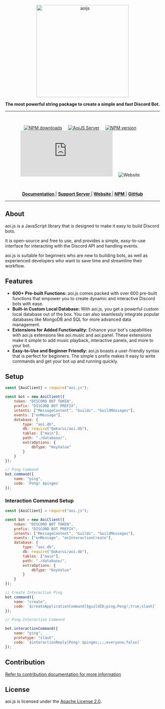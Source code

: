 <p align="center">
  <a href="https://aoi.js.org">
    <img width="300" src="https://github.com/aoijs/website/blob/master/assets/images/aoijs-banner.png?raw=true" alt="aoijs">
  </a>
</p>

<div align="center">
  <b>The most powerful string package to create a simple and fast Discord Bot.</b>
</div>

---

<br/>

<div align="center">

[![NPM downloads][download-image]][download-url] &nbsp; &nbsp;
[![AoiJS Server][aoijs-server]][aoijs-server-url] &nbsp; &nbsp;
[![NPM version][npm-image]][npm-url] &nbsp; &nbsp;
![License](https://img.shields.io/npm/l/aoi.js) &nbsp; &nbsp;
![Website](https://img.shields.io/website?url=https%3A%2F%2Faoi.js.org&label=aoi.js.org) &nbsp; &nbsp;

[npm-image]: https://img.shields.io/npm/v/aoi.js.svg?color=42cfff
[npm-url]: https://npmjs.org/package/aoi.js
[download-image]: https://img.shields.io/npm/dt/aoi.js.svg?color=3182b0
[download-url]: https://npmjs.org/package/aoi.js
[aoijs-server]: https://img.shields.io/discord/773352845738115102?color=5865F2&logo=discord&logoColor=white
[aoijs-server-url]: https://discord.gg/HMUfMXDQsV

  </div>

<br />

<div align = "center">

**[ Documentation ](https://aoi.js.org/docs/)** | **[ Support Server ](https://discord.gg/HMUfMXDQsV)** | **[ Website ](https://aoi.js.org/)** | **[ NPM ](https://npmjs.org/package/aoi.js)** | **[ GitHub ](https://github.com/akaruidevelopment/aoi.js)**

</div>

---

## About

aoi.js is a JavaScript library that is designed to make it easy to build Discord bots.

It is open-source and free to use, and provides a simple, easy-to-use interface for interacting with the Discord API and handling events.

aoi.js is suitable for beginners who are new to building bots, as well as experienced developers who want to save time and streamline their workflow.

## Features

- **600+ Pre-built Functions:** aoi.js comes packed with over 600 pre-built functions that empower you to create dynamic and interactive Discord bots with ease.
- **Built-in Custom Local Database:** With aoi.js, you get a powerful custom local database out of the box. You can also seamlessly integrate popular databases like MongoDB and SQL for more advanced data management.
- **Extensions for Added Functionality:** Enhance your bot's capabilities with aoi.js extensions like aoi.music and aoi.panel. These extensions make it simple to add music playback, interactive panels, and more to your bot.
- **Easy-to-Use and Beginner Friendly:** aoi.js boasts a user-friendly syntax that is perfect for beginners. The simple `$` prefix makes it easy to write commands and get your bot up and running quickly.


## Setup

```javascript
const {AoiClient} = require("aoi.js");

const bot = new AoiClient({
    token: "DISCORD BOT TOKEN",
    prefix: "DISCORD BOT PREFIX",
    intents: ["MessageContent", "Guilds", "GuildMessages"],
    events: ["onMessage"],
    database: {
        type: "aoi.db",
        db: require("@akarui/aoi.db"),
        tables: ["main"],
        path: "./database/",
        extraOptions: {
            dbType: "KeyValue"
        }
    }
});

// Ping Command
bot.command({
    name: "ping",
    code: `Pong! $pingms`
});
```

### Interaction Command Setup

```javascript
const {AoiClient} = require("aoi.js");

const bot = new AoiClient({
    token: "DISCORD BOT TOKEN",
    prefix: "DISCORD BOT PREFIX",
    intents: ["MessageContent", "Guilds", "GuildMessages"],
    events: ["onMessage", "onInteractionCreate"],
    database: {
        type: "aoi.db",
        db: require("@akarui/aoi.db"),
        tables: ["main"],
        path: "./database/",
        extraOptions: {
            dbType: "KeyValue"
        }
    }
});

// Create Interaction Ping
bot.command({
    name: "create",
    code: `$createApplicationCommand[$guildID;ping;Pong!;true;slash]`
});

// Ping Interaction Command

bot.interactionCommand({
    name: "ping",
    prototype: "slash",
    code: `$interactionReply[Pong! $pingms;;;;everyone;false]`
});
```

## Contribution

[Refer to contribution documentation for more information](https://github.com/AkaruiDevelopment/aoi.js/blob/v6/.github/CONTRIBUTING.md)

## License

aoi.js is licensed under the [Apache License 2.0](./LICENSE).
